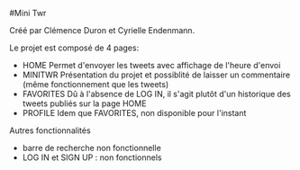 #Mini Twr

Créé par Clémence Duron et Cyrielle Endenmann.

Le projet est composé de 4 pages:
  - HOME
       Permet d'envoyer les tweets avec affichage de l'heure d'envoi
  - MINITWR
       Présentation du projet et possiblité de laisser un commentaire (même fonctionnement que les tweets)
  - FAVORITES
       Dû à l'absence de LOG IN, il s'agit plutôt d'un historique des tweets publiés sur la page HOME
  - PROFILE
       Idem que FAVORITES, non disponible pour l'instant

Autres fonctionnalités
  - barre de recherche non fonctionnelle
  - LOG IN et SIGN UP : non fonctionnels
